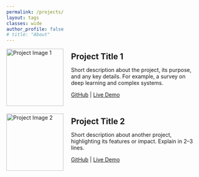 ```yaml
---
permalink: /projects/
layout: tags
classes: wide
author_profile: false
# title: "About"
---
```


<div class="project">
  <div style="display: flex; align-items: center; margin-bottom: 20px;">
    <img src="/assets/images/bio-photo.png" alt="Project Image 1" style="width: 150px; height: auto; margin-right: 20px;"/>
    <div>
      <h2 style="margin: 0;">Project Title 1</h2>
      <p>Short description about the project, its purpose, and any key details. For example, a survey on deep learning and complex systems.</p>
      <p>
        <a href="https://github.com/your-repo" target="_blank">GitHub</a> |
        <a href="https://your-project-link.com" target="_blank">Live Demo</a>
      </p>
    </div>
  </div>

  <div style="display: flex; align-items: center; margin-bottom: 20px;">
    <img src="/path-to-your-image2.jpg" alt="Project Image 2" style="width: 150px; height: auto; margin-right: 20px;"/>
    <div>
      <h2 style="margin: 0;">Project Title 2</h2>
      <p>Short description about another project, highlighting its features or impact. Explain in 2–3 lines.</p>
      <p>
        <a href="https://github.com/your-repo2" target="_blank">GitHub</a> |
        <a href="https://your-project-link2.com" target="_blank">Live Demo</a>
      </p>
    </div>
  </div>
</div>